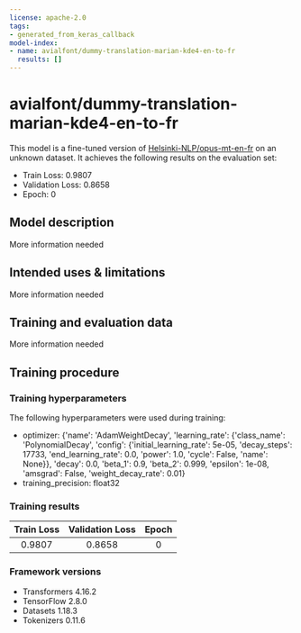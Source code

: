 ```yaml
---
license: apache-2.0
tags:
- generated_from_keras_callback
model-index:
- name: avialfont/dummy-translation-marian-kde4-en-to-fr
  results: []
---
```


<!-- This model card has been generated automatically according to the information Keras had access to. You should
probably proofread and complete it, then remove this comment. -->

# avialfont/dummy-translation-marian-kde4-en-to-fr

This model is a fine-tuned version of [Helsinki-NLP/opus-mt-en-fr](https://huggingface.co/Helsinki-NLP/opus-mt-en-fr) on an unknown dataset.
It achieves the following results on the evaluation set:
- Train Loss: 0.9807
- Validation Loss: 0.8658
- Epoch: 0

## Model description

More information needed

## Intended uses & limitations

More information needed

## Training and evaluation data

More information needed

## Training procedure

### Training hyperparameters

The following hyperparameters were used during training:
- optimizer: {'name': 'AdamWeightDecay', 'learning_rate': {'class_name': 'PolynomialDecay', 'config': {'initial_learning_rate': 5e-05, 'decay_steps': 17733, 'end_learning_rate': 0.0, 'power': 1.0, 'cycle': False, 'name': None}}, 'decay': 0.0, 'beta_1': 0.9, 'beta_2': 0.999, 'epsilon': 1e-08, 'amsgrad': False, 'weight_decay_rate': 0.01}
- training_precision: float32

### Training results

| Train Loss | Validation Loss | Epoch |
|:----------:|:---------------:|:-----:|
| 0.9807     | 0.8658          | 0     |


### Framework versions

- Transformers 4.16.2
- TensorFlow 2.8.0
- Datasets 1.18.3
- Tokenizers 0.11.6
